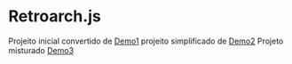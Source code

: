 # Retroarch.js

Projeito inicial convertido de
[Demo1](https://predadorbr.github.io/retroarch-js/)
projeito simplificado de 
[Demo2](https://predadorbr.github.io/retroarch-js/index2.html)
Projeto misturado
[Demo3](https://predadorbr.github.io/retroarch-js/index3.html)


